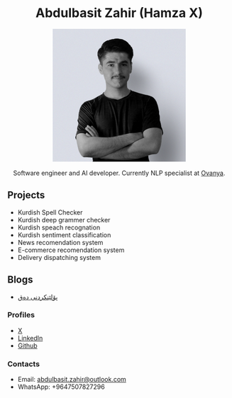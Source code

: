 <h1 align="center">Abdulbasit Zahir (Hamza X)</h1>

<p align="center">
<img src="./hamza.jpg" alt="Hamza X" style="height: 300px; width:300px;"/>
</p>

  <p align="center">
  Software engineer and AI developer. Currently NLP specialist at <a href="https://ovanya.com/">Ovanya</a>.
  </p>


## Projects

- Kurdish Spell Checker
- Kurdish deep grammer checker
- Kurdish speach recognation
- Kurdish sentiment classification
- News recomendation system
- E-commerce recomendation system
- Delivery dispatching system

## Blogs
<ul dir="ltr">
  <li><a href="https://medium.com/@hamza_x98/پۆلێنکردنی-دەق-0d59fcebaa06">پۆلێنکردنی دەق</a></li>
</ul>

### Profiles
- [X](https://twitter.com/Hamza_X98)
- [LinkedIn](https://www.linkedin.com/in/abdulbasit-zahir/)
- [Github](https://github.com/abdulbaseet-zahir)

### Contacts
- Email: abdulbasit.zahir@outlook.com
- WhatsApp: +9647507827296

  
<h1 align="center"></h1>
